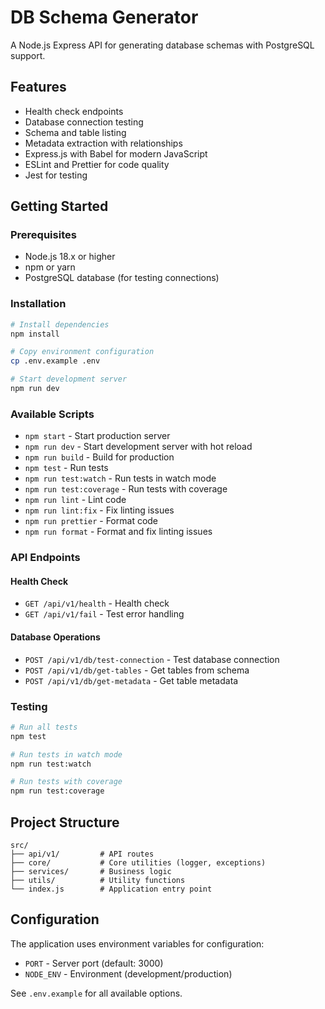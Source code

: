 # DB Schema Generator

A Node.js Express API for generating database schemas with PostgreSQL support.

## Features

- Health check endpoints
- Database connection testing
- Schema and table listing
- Metadata extraction with relationships
- Express.js with Babel for modern JavaScript
- ESLint and Prettier for code quality
- Jest for testing

## Getting Started

### Prerequisites

- Node.js 18.x or higher
- npm or yarn
- PostgreSQL database (for testing connections)

### Installation

```bash
# Install dependencies
npm install

# Copy environment configuration
cp .env.example .env

# Start development server
npm run dev
```

### Available Scripts

- `npm start` - Start production server
- `npm run dev` - Start development server with hot reload
- `npm run build` - Build for production
- `npm test` - Run tests
- `npm run test:watch` - Run tests in watch mode
- `npm run test:coverage` - Run tests with coverage
- `npm run lint` - Lint code
- `npm run lint:fix` - Fix linting issues
- `npm run prettier` - Format code
- `npm run format` - Format and fix linting issues

### API Endpoints

#### Health Check
- `GET /api/v1/health` - Health check
- `GET /api/v1/fail` - Test error handling

#### Database Operations
- `POST /api/v1/db/test-connection` - Test database connection
- `POST /api/v1/db/get-tables` - Get tables from schema
- `POST /api/v1/db/get-metadata` - Get table metadata

### Testing

```bash
# Run all tests
npm test

# Run tests in watch mode
npm run test:watch

# Run tests with coverage
npm run test:coverage
```

## Project Structure

```
src/
├── api/v1/         # API routes
├── core/           # Core utilities (logger, exceptions)
├── services/       # Business logic
├── utils/          # Utility functions
└── index.js        # Application entry point
```

## Configuration

The application uses environment variables for configuration:

- `PORT` - Server port (default: 3000)
- `NODE_ENV` - Environment (development/production)

See `.env.example` for all available options.
